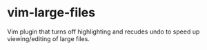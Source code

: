 # vim-large-files
Vim plugin that turns off highlighting and recudes undo to speed up viewing/editing of large files.
